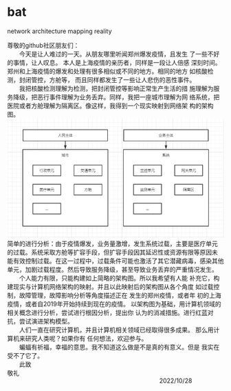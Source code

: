 # bat
network architecture mapping reality

尊敬的github社区朋友们：  
&emsp;&emsp;今天是让人难过的一天。从朋友哪里听闻郑州爆发疫情，且发生
了一些不好的事情，让人叹息。 本人是上海疫情的亲历者，同样是一段让人倍感
深刻时间。郑州和上海疫情的爆发和处理有很多相似或不同的地方。相同的地方
如核酸检测，封闭管控，方舱等， 而且同样都发生了一些让人悲伤的恶性事件。  
&emsp;&emsp;我把核酸检测理解为检测，把封闭管控等影响正常生产生活的措
施理解为服务降级，把恶行事件理解为业务丢弃。同样，我把一座城市理解为网
络系统，把医院或者方舱理解为隔离区。像这样，我得到一个现实映射到网络架
构的架构图。  
![](https://github.com/zhaoqianjie/bat/blob/main/images/mapping.png)  
简单的进行分析：由于疫情爆发，业务量激增，发生系统过载，主要是医疗单元
的过载。系统采取方舱等扩容手段，但扩容手段因其延迟性或资源有限等原因未
能有效控制过载。在这一过程中，过载条件可能也激活了其它潜藏病毒，感染其他
单元，加剧过载程度。然后导致服务降级，甚至导致业务丢弃的严重情况发生。   
&emsp;&emsp;个人能力有限，只能构建如上简略的架构图。所以我希望有人能
补充它，构建现实与计算机网络架构的映射。并且以此映射后的架构图从各个角度
如过载控制，故障管理，故障影响分析等角度描述正在 发生的郑州疫情，或者年
初的上海疫情，或者自2019年开始持续到现在的疫情。
以架构图为基础，用计算机领域的相关概念进行分析，尝试进行根因分析，提出你
认为的消减措施。进行红蓝对抗，尝试演进架构模型。  
&emsp;&emsp;人们一直在研究计算机，并且计算机相关领域已经取得很多成果。
那么用计算机来研究人类呢？如果你有 任何想法，欢迎参与。  
&emsp;&emsp;蝙蝠有祈福，幸福的意思。我不知道这么做是不是真的有意义。但是
我实在受不了它了。  
&emsp;&emsp;此致  
敬礼  
&emsp;&emsp;&emsp;&emsp;&emsp;&emsp;&emsp;&emsp;&emsp;&emsp;
&emsp;&emsp;&emsp;&emsp;&emsp;&emsp;&emsp;&emsp;&emsp;&emsp;&emsp;&emsp;&emsp;&emsp;&emsp;2022/10/28

